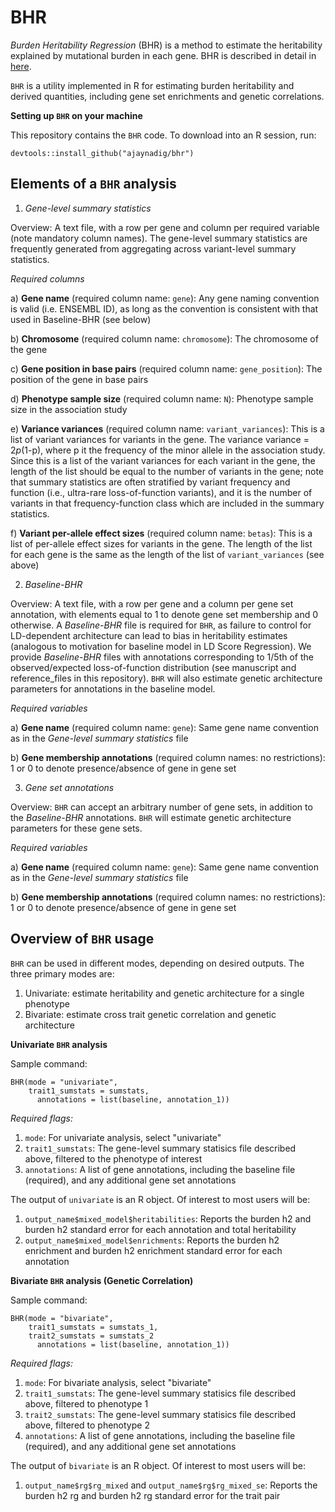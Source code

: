 # BHR
*Burden Heritability Regression* (BHR) is a method to estimate the heritability explained by mutational burden in each gene. BHR is described in detail in [here](https://www.medrxiv.org/content/10.1101/2022.07.06.22277335v1). 

`BHR` is a utility implemented in R for estimating burden heritability and derived quantities, including gene set enrichments and genetic correlations.

**Setting up `BHR` on your machine**

This repository contains the `BHR` code. To download into an R session, run:

`devtools::install_github("ajaynadig/bhr")`

## Elements of a `BHR` analysis

1) *Gene-level summary statistics*

Overview: A text file, with a row per gene and column per required variable (note mandatory column names). The gene-level summary statistics are frequently generated from aggregating across variant-level summary statistics.

*Required columns*

a) **Gene name** (required column name: `gene`): Any gene naming convention is valid (i.e. ENSEMBL ID), as long as the convention is consistent with that used in Baseline-BHR (see below)

b) **Chromosome** (required column name: `chromosome`): The chromosome of the gene

c) **Gene position in base pairs** (required column name: `gene_position`): The position of the gene in base pairs

d) **Phenotype sample size** (required column name: `N`): Phenotype sample size in the association study

e) **Variance variances** (required column name: `variant_variances`): This is a list of variant variances for variants in the gene. The variance variance = 2*p*(1-p), where p it the frequency of the minor allele in the association study. Since this is a list of the variant variances for each variant in the gene, the length of the list should be equal to the number of variants in the gene; note that summary statistics are often stratified by variant frequency and function (i.e., ultra-rare loss-of-function variants), and it is the number of variants in that frequency-function class which are included in the summary statistics.

f) **Variant per-allele effect sizes** (required column name: `betas`): This is a list of per-allele effect sizes for variants in the gene. The length of the list for each gene is the same as the length of the list of `variant_variances` (see above)

2) *Baseline-BHR*

Overview: A text file, with a row per gene and a column per gene set annotation, with elements equal to 1 to denote gene set membership and 0 otherwise. A *Baseline-BHR* file is required for `BHR`, as failure to control for LD-dependent architecture can lead to bias in heritability estimates (analogous to motivation for baseline model in LD Score Regression). We provide *Baseline-BHR* files with annotations corresponding to 1/5th of the observed/expected loss-of-function distribution (see manuscript and reference_files in this repository). `BHR` will also estimate genetic architecture parameters for annotations in the baseline model.

*Required variables*

a) **Gene name** (required column name: `gene`): Same gene name convention as in the *Gene-level summary statistics* file

b) **Gene membership annotations** (required column names: no restrictions): 1 or 0 to denote presence/absence of gene in gene set

3) *Gene set annotations*

Overview: `BHR` can accept an arbitrary number of gene sets, in addition to the *Baseline-BHR* annotations. `BHR` will estimate genetic architecture parameters for these gene sets. 

*Required variables*

a) **Gene name** (required column name: `gene`): Same gene name convention as in the *Gene-level summary statistics* file

b) **Gene membership annotations** (required column names: no restrictions): 1 or 0 to denote presence/absence of gene in gene set

## Overview of `BHR` usage

`BHR` can be used in different modes, depending on desired outputs. The three primary modes are:

1) Univariate: estimate heritability and genetic architecture for a single phenotype
2) Bivariate: estimate cross trait genetic correlation and genetic architecture

**Univariate `BHR` analysis**

Sample command:

```
BHR(mode = "univariate", 
    trait1_sumstats = sumstats,
      annotations = list(baseline, annotation_1))
```

*Required flags:*

1) `mode`: For univariate analysis, select "univariate"
2) `trait1_sumstats`: The gene-level summary statisics file described above, filtered to the phenotype of interest
3) `annotations`: A list of gene annotations, including the baseline file (required), and any additional gene set annotations

The output of `univariate` is an R object. Of interest to most users will be:

1) `output_name$mixed_model$heritabilities`: Reports the burden h2 and burden h2 standard error for each annotation and total heritability
2) `output_name$mixed_model$enrichments`: Reports the burden h2 enrichment and burden h2 enrichment standard error for each annotation

**Bivariate `BHR` analysis (Genetic Correlation)**

Sample command:

```
BHR(mode = "bivariate", 
    trait1_sumstats = sumstats_1,
    trait2_sumstats = sumstats_2
      annotations = list(baseline, annotation_1))
```

*Required flags:*

1) `mode`: For bivariate analysis, select "bivariate"
2) `trait1_sumstats`: The gene-level summary statisics file described above, filtered to phenotype 1
3) `trait2_sumstats`: The gene-level summary statisics file described above, filtered to phenotype 2
4)  `annotations`: A list of gene annotations, including the baseline file (required), and any additional gene set annotations

The output of `bivariate` is an R object. Of interest to most users will be:

1) `output_name$rg$rg_mixed` and `output_name$rg$rg_mixed_se`: Reports the burden h2 rg and burden h2 rg standard error for the trait pair
